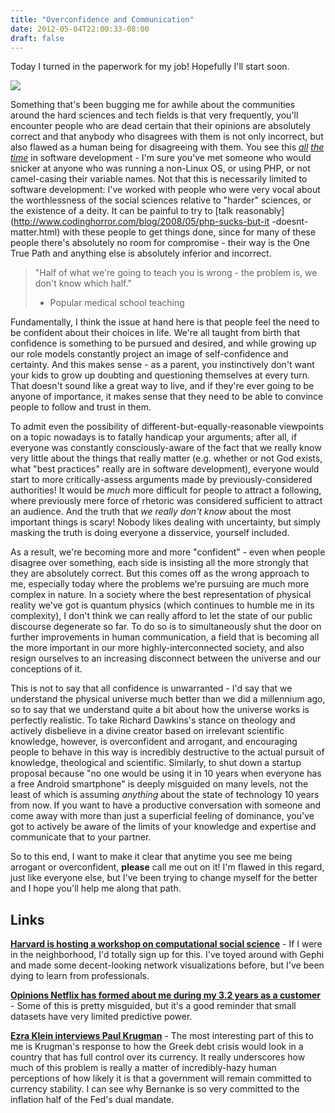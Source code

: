 ```yaml
---
title: "Overconfidence and Communication"
date: 2012-05-04T22:00:33-08:00
draft: false
---
```


Today I turned in the paperwork for my job! Hopefully I'll start soon.

![](http://seinmastudios.com/wp-content/uploads/2012/05/Eclipse-Kimi-ni-Todoke-24-1280x720-h264-8BE7D99C.mkv-000001-1024x576.png)

Something that's been bugging me for awhile about the communities around the hard sciences and tech fields is that very frequently, you'll encounter people who are dead certain that their opinions are absolutely correct and that anybody who disagrees with them is not only incorrect, but also flawed as a human being for disagreeing with them. You see this *[all](http://roshfu.com/2012/05/04/seemed-like-a-bad-idea-at-the-time.html) [the](http://tommorris.org/wiki/PHP%20Sucks) [time](http://blog.jgc.org/2012/03/call-yourself-brogrammer-then-get-hell.html)* in software development - I'm sure you've met someone who would snicker at anyone who was running a non-Linux OS, or using PHP, or not camel-casing their variable names. Not that this is necessarily limited to software development: I've worked with people who were very vocal about the worthlessness of the social sciences relative to "harder" sciences, or the existence of a deity. It can be painful to try to [talk reasonably](http://www.codinghorror.com/blog/2008/05/php-sucks-but-it
-doesnt-matter.html) with these people to get things done, since for many of these people there's absolutely no room for compromise - their way is the One True Path and anything else is absolutely inferior and incorrect.

>"Half of what we're going to teach you is wrong - the problem is, we don't know which half."
>- Popular medical school teaching

Fundamentally, I think the issue at hand here is that people feel the need to be confident about their choices in life. We're all taught from birth that confidence is something to be pursued and desired, and while growing up our role models constantly project an image of self-confidence and certainty. And this makes sense - as a parent, you instinctively don't want your kids to grow up doubting and questioning themselves at every turn. That doesn't sound like a great way to live, and if they're ever going to be anyone of importance, it makes sense that they need to be able to convince people to follow and trust in them.

To admit even the possibility of different-but-equally-reasonable viewpoints on a topic nowadays is to fatally handicap your arguments; after all, if everyone was constantly consciously-aware of the fact that we really know very little about the things that really matter (e.g. whether or not God exists, what "best practices" really are in software development), everyone would start to more critically-assess arguments made by previously-considered authorities! It would be *much* more difficult for people to attract a following, where previously mere force of rhetoric was considered sufficient to attract an audience. And the truth that *we really don't know* about the most important things is scary! Nobody likes dealing with uncertainty, but simply masking the truth is doing everyone a disservice, yourself included.

As a result, we're becoming more and more "confident" - even when people disagree over something, each side is insisting all the more strongly that they are absolutely correct. But this comes off as the wrong approach to me, especially today where the problems we're pursuing are much more complex in nature. In a society where the best representation of physical reality we've got is quantum physics (which continues to humble me in its complexity), I don't think we can really afford to let the state of our public discourse degenerate so far. To do so is to simultaneously shut the door on further improvements in human communication, a field that is becoming all the more important in our more highly-interconnected society, and also resign ourselves to an increasing disconnect between the universe and our conceptions of it.

This is not to say that all confidence is unwarranted - I'd say that we understand the physical universe much better than we did a millennium ago, so to say that we understand quite a bit about how the universe works is perfectly realistic. To take Richard Dawkins's stance on theology and actively disbelieve in a divine creator based on irrelevant scientific knowledge, however, is overconfident and arrogant, and encouraging people to behave in this way is incredibly destructive to the actual pursuit of knowledge, theological and scientific. Similarly, to shut down a startup proposal because "no one would be using it in 10 years when everyone has a free Android smartphone" is deeply misguided on many levels, not the least of which is assuming *anything* about the state of technology 10 years from now. If you want to have a productive conversation with someone and come away with more than just a superficial feeling of dominance, you've got to actively be aware of the limits of your knowledge and expertise and communicate that to your partner.

So to this end, I want to make it clear that anytime you see me being arrogant or overconfident, **please** call me out on it! I'm flawed in this regard, just like everyone else, but I've been trying to change myself for the better and I hope you'll help me along that path.

Links
-----
[**Harvard is hosting a workshop on computational social science**](http://blogs.iq.harvard.edu/netgov/2012/05/spring_workshop_on_computation.html) - If I were in the neighborhood, I'd totally sign up for this. I've toyed around with Gephi and made some decent-looking network visualizations before, but I've been dying to learn from professionals.

[**Opinions Netflix has formed about me during my 3.2 years as a customer**](http://www.theawl.com/2012/04/opinions-netflix-has-formed-about-me-during-my-3-2-years-as-their-customer) - Some of this is pretty misguided, but it's a good reminder that small datasets have very limited predictive power.

[**Ezra Klein interviews Paul Krugman**](http://www.washingtonpost.com/blogs/ezra-klein/post/an-interview-with-paul-krugman/2012/05/04/gIQAR9xn1T_blog.html) - The most interesting part of this to me is Krugman's response to how the Greek debt crisis would look in a country that has full control over its currency. It really underscores how much of this problem is really a matter of incredibly-hazy human perceptions of how likely it is that a government will remain committed to currency stability. I can see why Bernanke is so very committed to the inflation half of the Fed's dual mandate.
